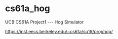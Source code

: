 # cs61a_hog
UCB CS61A Project1 --- Hog Simulator

https://inst.eecs.berkeley.edu/~cs61a/su19/proj/hog/
